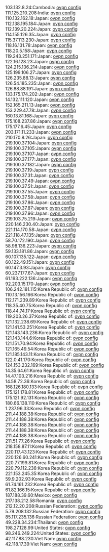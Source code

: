 103.132.8.24:Cambodia: [ovpn config](vpn/103_132_8_24.ovpn)  
111.125.210.208:India: [ovpn config](vpn/111_125_210_208.ovpn)  
110.132.162.18:Japan: [ovpn config](vpn/110_132_162_18.ovpn)  
112.138.195.184:Japan: [ovpn config](vpn/112_138_195_184.ovpn)  
112.139.20.224:Japan: [ovpn config](vpn/112_139_20_224.ovpn)  
114.155.126.35:Japan: [ovpn config](vpn/114_155_126_35.ovpn)  
115.37.113.230:Japan: [ovpn config](vpn/115_37_113_230.ovpn)  
118.16.131.78:Japan: [ovpn config](vpn/118_16_131_78.ovpn)  
118.20.5.158:Japan: [ovpn config](vpn/118_20_5_158.ovpn)  
119.243.251.171:Japan: [ovpn config](vpn/119_243_251_171.ovpn)  
122.16.128.23:Japan: [ovpn config](vpn/122_16_128_23.ovpn)  
124.215.136.214:Japan: [ovpn config](vpn/124_215_136_214.ovpn)  
125.199.106.27:Japan: [ovpn config](vpn/125_199_106_27.ovpn)  
126.235.88.13:Japan: [ovpn config](vpn/126_235_88_13.ovpn)  
126.54.185.235:Japan: [ovpn config](vpn/126_54_185_235.ovpn)  
126.88.88.191:Japan: [ovpn config](vpn/126_88_88_191.ovpn)  
133.175.174.202:Japan: [ovpn config](vpn/133_175_174_202.ovpn)  
14.132.111.120:Japan: [ovpn config](vpn/14_132_111_120.ovpn)  
152.165.211.13:Japan: [ovpn config](vpn/152_165_211_13.ovpn)  
153.229.47.78:Japan: [ovpn config](vpn/153_229_47_78.ovpn)  
160.13.81.168:Japan: [ovpn config](vpn/160_13_81_168.ovpn)  
175.108.237.86:Japan: [ovpn config](vpn/175_108_237_86.ovpn)  
175.177.6.45:Japan: [ovpn config](vpn/175_177_6_45.ovpn)  
203.171.11.233:Japan: [ovpn config](vpn/203_171_11_233.ovpn)  
210.170.8.26:Japan: [ovpn config](vpn/210_170_8_26.ovpn)  
219.100.37.104:Japan: [ovpn config](vpn/219_100_37_104.ovpn)  
219.100.37.105:Japan: [ovpn config](vpn/219_100_37_105.ovpn)  
219.100.37.107:Japan: [ovpn config](vpn/219_100_37_107.ovpn)  
219.100.37.177:Japan: [ovpn config](vpn/219_100_37_177.ovpn)  
219.100.37.182:Japan: [ovpn config](vpn/219_100_37_182.ovpn)  
219.100.37.19:Japan: [ovpn config](vpn/219_100_37_19.ovpn)  
219.100.37.31:Japan: [ovpn config](vpn/219_100_37_31.ovpn)  
219.100.37.49:Japan: [ovpn config](vpn/219_100_37_49.ovpn)  
219.100.37.51:Japan: [ovpn config](vpn/219_100_37_51.ovpn)  
219.100.37.55:Japan: [ovpn config](vpn/219_100_37_55.ovpn)  
219.100.37.58:Japan: [ovpn config](vpn/219_100_37_58.ovpn)  
219.100.37.86:Japan: [ovpn config](vpn/219_100_37_86.ovpn)  
219.100.37.87:Japan: [ovpn config](vpn/219_100_37_87.ovpn)  
219.100.37.96:Japan: [ovpn config](vpn/219_100_37_96.ovpn)  
219.103.75.219:Japan: [ovpn config](vpn/219_103_75_219.ovpn)  
220.146.230.40:Japan: [ovpn config](vpn/220_146_230_40.ovpn)  
221.114.170.58:Japan: [ovpn config](vpn/221_114_170_58.ovpn)  
221.118.47.135:Japan: [ovpn config](vpn/221_118_47_135.ovpn)  
58.70.172.190:Japan: [ovpn config](vpn/58_70_172_190.ovpn)  
58.98.136.223:Japan: [ovpn config](vpn/58_98_136_223.ovpn)  
59.133.181.86:Japan: [ovpn config](vpn/59_133_181_86.ovpn)  
60.107.135.122:Japan: [ovpn config](vpn/60_107_135_122.ovpn)  
60.122.49.151:Japan: [ovpn config](vpn/60_122_49_151.ovpn)  
60.147.3.93:Japan: [ovpn config](vpn/60_147_3_93.ovpn)  
60.237.177.67:Japan: [ovpn config](vpn/60_237_177_67.ovpn)  
61.193.222.136:Japan: [ovpn config](vpn/61_193_222_136.ovpn)  
92.203.15.170:Japan: [ovpn config](vpn/92_203_15_170.ovpn)  
106.242.181.115:Korea Republic of: [ovpn config](vpn/106_242_181_115.ovpn)  
110.13.156.166:Korea Republic of: [ovpn config](vpn/110_13_156_166.ovpn)  
112.171.239.89:Korea Republic of: [ovpn config](vpn/112_171_239_89.ovpn)  
118.35.40.75:Korea Republic of: [ovpn config](vpn/118_35_40_75.ovpn)  
118.44.74.17:Korea Republic of: [ovpn config](vpn/118_44_74_17.ovpn)  
119.203.26.37:Korea Republic of: [ovpn config](vpn/119_203_26_37.ovpn)  
121.132.238.69:Korea Republic of: [ovpn config](vpn/121_132_238_69.ovpn)  
121.141.53.251:Korea Republic of: [ovpn config](vpn/121_141_53_251.ovpn)  
121.143.143.236:Korea Republic of: [ovpn config](vpn/121_143_143_236.ovpn)  
121.143.144.6:Korea Republic of: [ovpn config](vpn/121_143_144_6.ovpn)  
121.151.70.94:Korea Republic of: [ovpn config](vpn/121_151_70_94.ovpn)  
121.165.49.54:Korea Republic of: [ovpn config](vpn/121_165_49_54.ovpn)  
121.185.143.11:Korea Republic of: [ovpn config](vpn/121_185_143_11.ovpn)  
122.0.41.170:Korea Republic of: [ovpn config](vpn/122_0_41_170.ovpn)  
124.153.232.169:Korea Republic of: [ovpn config](vpn/124_153_232_169.ovpn)  
14.35.64.61:Korea Republic of: [ovpn config](vpn/14_35_64_61.ovpn)  
14.47.103.216:Korea Republic of: [ovpn config](vpn/14_47_103_216.ovpn)  
14.58.72.36:Korea Republic of: [ovpn config](vpn/14_58_72_36.ovpn)  
168.126.180.133:Korea Republic of: [ovpn config](vpn/168_126_180_133.ovpn)  
175.121.178.81:Korea Republic of: [ovpn config](vpn/175_121_178_81.ovpn)  
175.121.92.131:Korea Republic of: [ovpn config](vpn/175_121_92_131.ovpn)  
180.66.138.110:Korea Republic of: [ovpn config](vpn/180_66_138_110.ovpn)  
1.237.96.33:Korea Republic of: [ovpn config](vpn/1_237_96_33.ovpn)  
211.44.188.38:Korea Republic of: [ovpn config](vpn/211_44_188_38.ovpn)  
211.44.188.38:Korea Republic of: [ovpn config](vpn/211_44_188_38.ovpn)  
211.44.188.38:Korea Republic of: [ovpn config](vpn/211_44_188_38.ovpn)  
211.44.188.38:Korea Republic of: [ovpn config](vpn/211_44_188_38.ovpn)  
211.44.188.38:Korea Republic of: [ovpn config](vpn/211_44_188_38.ovpn)  
211.51.77.26:Korea Republic of: [ovpn config](vpn/211_51_77_26.ovpn)  
218.158.87.11:Korea Republic of: [ovpn config](vpn/218_158_87_11.ovpn)  
220.117.43.123:Korea Republic of: [ovpn config](vpn/220_117_43_123.ovpn)  
220.126.60.241:Korea Republic of: [ovpn config](vpn/220_126_60_241.ovpn)  
220.77.199.81:Korea Republic of: [ovpn config](vpn/220_77_199_81.ovpn)  
220.79.112.236:Korea Republic of: [ovpn config](vpn/220_79_112_236.ovpn)  
221.153.245.35:Korea Republic of: [ovpn config](vpn/221_153_245_35.ovpn)  
59.9.202.93:Korea Republic of: [ovpn config](vpn/59_9_202_93.ovpn)  
61.74.161.232:Korea Republic of: [ovpn config](vpn/61_74_161_232.ovpn)  
61.82.166.15:Korea Republic of: [ovpn config](vpn/61_82_166_15.ovpn)  
187.188.39.60:Mexico: [ovpn config](vpn/187_188_39_60.ovpn)  
217.138.212.58:Romania: [ovpn config](vpn/217_138_212_58.ovpn)  
212.12.20.208:Russian Federation: [ovpn config](vpn/212_12_20_208.ovpn)  
5.79.208.132:Russian Federation: [ovpn config](vpn/5_79_208_132.ovpn)  
85.117.235.136:Russian Federation: [ovpn config](vpn/85_117_235_136.ovpn)  
49.228.34.234:Thailand: [ovpn config](vpn/49_228_34_234.ovpn)  
198.27.128.99:United States: [ovpn config](vpn/198_27_128_99.ovpn)  
98.246.249.224:United States: [ovpn config](vpn/98_246_249_224.ovpn)  
42.117.88.230:Viet Nam: [ovpn config](vpn/42_117_88_230.ovpn)  
42.118.17.39:Viet Nam: [ovpn config](vpn/42_118_17_39.ovpn)  
